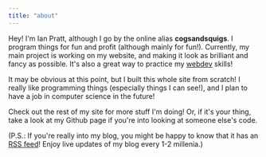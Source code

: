 ```yaml
---
title: "about"
---
```


Hey! I'm Ian Pratt, although I go by the online alias **cogsandsquigs**. I program things for fun and profit (although mainly for fun!). Currently, my main project is working on my website, and making it look as brilliant and fancy as possible. It's also a great way to practice my [webdev](/tags/webdev) skills!

It may be obvious at this point, but I built this whole site from scratch! I really like programming things (especially things I can see!), and I plan to have a job in computer science in the future!

Check out the rest of my site for more stuff I'm doing! Or, if it's your thing, take a look at my Github page if you're into looking at someone else's code.

(P.S.: If you're really into my blog, you might be happy to know that it has an [RSS feed](/blog/index.xml)! Enjoy live updates of my blog every 1-2 millenia.)
